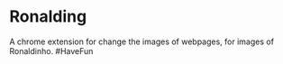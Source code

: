 # Ronalding
A chrome extension for change the images of webpages, for images of Ronaldinho.
#HaveFun
